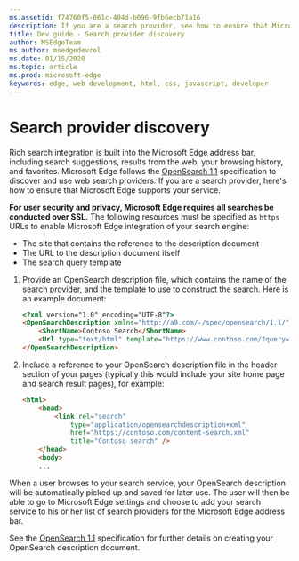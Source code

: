 ```yaml
---
ms.assetid: f74760f5-061c-494d-b096-9fb6ecb71a16
description: If you are a search provider, see how to ensure that Microsoft Edge supports your service.
title: Dev guide - Search provider discovery
author: MSEdgeTeam
ms.author: msedgedevrel
ms.date: 01/15/2020
ms.topic: article
ms.prod: microsoft-edge
keywords: edge, web development, html, css, javascript, developer
---
```


# Search provider discovery


Rich search integration is built into the Microsoft Edge address bar, including search suggestions, results from the web, your browsing history, and favorites. Microsoft Edge follows the [OpenSearch 1.1](https://go.microsoft.com/fwlink/p/?LinkID=208582) specification to discover and use web search providers. If you are a search provider, here's how to ensure that Microsoft Edge supports your service.

**For user security and privacy, Microsoft Edge requires all searches be conducted over SSL.** The following resources must be specified as `https` URLs to enable Microsoft Edge integration of your search engine:
* The site that contains the reference to the description document
* The URL to the description document itself
* The search query template 

1.  Provide an OpenSearch description file, which contains the name of the search provider, and the template to use to construct the search. Here is an example document:
    ```html
    <?xml version="1.0" encoding="UTF-8"?> 
    <OpenSearchDescription xmlns="http://a9.com/-/spec/opensearch/1.1/">
        <ShortName>Contoso Search</ShortName>
        <Url type="text/html" template="https://www.contoso.com/?query={searchTerms}"/> 
    </OpenSearchDescription>
    ```

2.  Include a reference to your OpenSearch description file in the header section of your pages (typically this would include your site home page and search result pages), for example:
    ```html
    <html>
        <head>
            <link rel="search" 
                type="application/opensearchdescription+xml"  
                href="https://contoso.com/content-search.xml" 
                title="Contoso search" /> 
        </head> 
        <body> 
        ...
    ```

When a user browses to your search service, your OpenSearch description will be automatically picked up and saved for later use. The user will then be able to go to Microsoft Edge settings and choose to add your search service to his or her list of search providers for the Microsoft Edge address bar.

See the [OpenSearch 1.1](https://go.microsoft.com/fwlink/p/?LinkID=208582) specification for further details on creating your OpenSearch description document.
